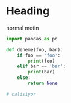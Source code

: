 # Heading

normal metin

```python
import pandas as pd

def deneme(foo, bar):
    if foo == 'foo':
        print(foo)
    elif bar == 'bar':
        print(bar)
    else:
        return None

# calisiyor
```